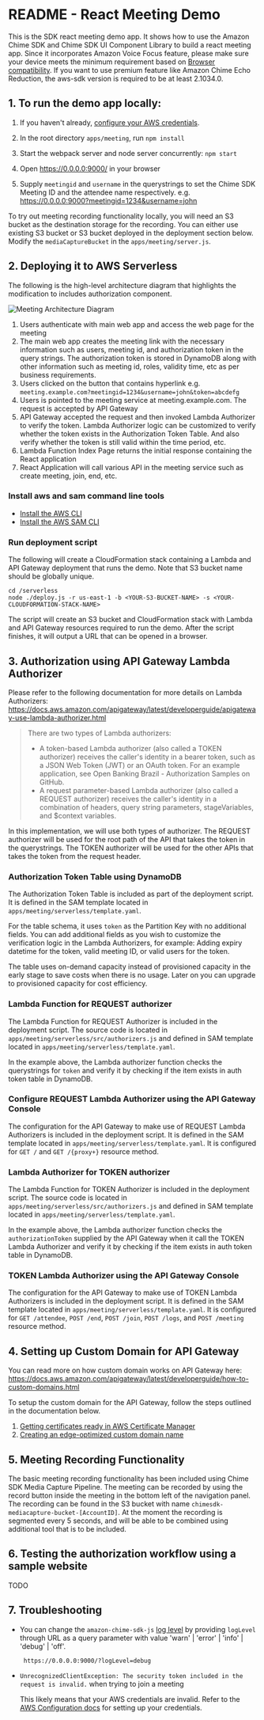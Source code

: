 # README - React Meeting Demo

This is the SDK react meeting demo app. It shows how to use the Amazon Chime SDK and Chime SDK UI Component Library to build a react meeting app. Since it incorporates Amazon Voice Focus feature, please make sure your device meets the minimum requirement based on [Browser compatibility](https://github.com/aws/amazon-chime-sdk-js/blob/master/guides/09_Amazon_Voice_Focus.md#browser-compatibility). If you want to use premium feature like Amazon Chime Echo Reduction, the aws-sdk version is required to be at least 2.1034.0.

## 1. To run the demo app locally:

1. If you haven't already, [configure your AWS credentials](https://docs.aws.amazon.com/cli/latest/userguide/cli-configure-quickstart.html).

2. In the root directory `apps/meeting`, run `npm install`

3. Start the webpack server and node server concurrently: `npm start`

4. Open https://0.0.0.0:9000/ in your browser

5. Supply `meetingid` and `username` in the querystrings to set the Chime SDK Meeting ID and the attendee name respectively. e.g. https://0.0.0.0:9000?meetingid=1234&username=john

To try out meeting recording functionality locally, you will need an S3 bucket as the destination storage for the recording. You can either use existing S3 bucket or S3 bucket deployed in the deployment section below. Modify the `mediaCaptureBucket` in the `apps/meeting/server.js`.

## 2. Deploying it to AWS Serverless

The following is the high-level architecture diagram that highlights the modification to includes authorization component.

![Meeting Architecture Diagram](/apps/meeting/overview-architecture-diagram.jpg)

1. Users authenticate with main web app and access the web page for the meeting
2. The main web app creates the meeting link with the necessary information such as users, meeting id, and authorization token in the query strings. The authorization token is stored in DynamoDB along with other information such as meeting id, roles, validity time, etc as per business requirements.
3. Users clicked on the button that contains hyperlink e.g. `meeting.example.com?meetingid=1234&username=john&token=abcdefg`
4. Users is pointed to the meeting service at meeting.example.com. The request is accepted by API Gateway
5. API Gateway accepted the request and then invoked Lambda Authorizer to verify the token. Lambda Authorizer logic can be customized to verify whether the token exists in the Authorization Token Table.
And also verify whether the token is still valid within the time period, etc.
6. Lambda Function Index Page returns the initial response containing the React application
7. React Application will call various API in the meeting service such as create meeting, join, end, etc.

### Install aws and sam command line tools

- [Install the AWS CLI](https://docs.aws.amazon.com/cli/latest/userguide/install-cliv1.html)
- [Install the AWS SAM CLI](https://docs.aws.amazon.com/serverless-application-model/latest/developerguide/serverless-sam-cli-install.html)

### Run deployment script

The following will create a CloudFormation stack containing a Lambda and API Gateway deployment that runs the demo. Note that S3 bucket name should be globally unique.

```
cd /serverless
node ./deploy.js -r us-east-1 -b <YOUR-S3-BUCKET-NAME> -s <YOUR-CLOUDFORMATION-STACK-NAME>
```

The script will create an S3 bucket and CloudFormation stack with Lambda and API Gateway resources required to run the demo. After the script finishes, it will output a URL that can be opened in a browser.

## 3. Authorization using API Gateway Lambda Authorizer

Please refer to the following documentation for more details on Lambda Authorizers: https://docs.aws.amazon.com/apigateway/latest/developerguide/apigateway-use-lambda-authorizer.html

> There are two types of Lambda authorizers:
> - A token-based Lambda authorizer (also called a TOKEN authorizer) receives the caller's identity in a bearer token, such as a JSON Web Token (JWT) or an OAuth token. For an example application, see Open Banking Brazil - Authorization Samples on GitHub. 
> - A request parameter-based Lambda authorizer (also called a REQUEST authorizer) receives the caller's identity in a combination of headers, query string parameters, stageVariables, and $context variables.

In this implementation, we will use both types of authorizer. The REQUEST authorizer will be used for the root path of the API that takes the token in the querystrings. The TOKEN authorizer will be used for the other APIs that takes the token from the request header.

### Authorization Token Table using DynamoDB
The Authorization Token Table is included as part of the deployment script. It is defined in the SAM template located in `apps/meeting/serverless/template.yaml`.

For the table schema, it uses `token` as the Partition Key with no additional fields. You can add additional fields as you wish to customize the verification logic in the Lambda Authorizers, for example: Adding expiry datetime for the token, valid meeting ID, or valid users for the token.

The table uses on-demand capacity instead of provisioned capacity in the early stage to save costs when there is no usage. Later on you can upgrade to provisioned capacity for cost efficiency.

### Lambda Function for REQUEST authorizer

The Lambda Function for REQUEST Authorizer is included in the deployment script. The source code is located in `apps/meeting/serverless/src/authorizers.js` and defined in SAM template located in `apps/meeting/serverless/template.yaml`.

In the example above, the Lambda authorizer function checks the querystrings for `token` and verify it by checking if the item exists in auth token table in DynamoDB.

### Configure REQUEST Lambda Authorizer using the API Gateway Console
The configuration for the API Gateway to make use of REQUEST Lambda Authorizers is included in the deployment script. It is defined in the SAM template located in `apps/meeting/serverless/template.yaml`. It is configured for `GET /` and `GET /{proxy+}` resource method.

### Lambda Authorizer for TOKEN authorizer

The Lambda Function for TOKEN Authorizer is included in the deployment script. The source code is located in `apps/meeting/serverless/src/authorizers.js` and defined in SAM template located in `apps/meeting/serverless/template.yaml`.

In the example above, the Lambda authorizer function checks the `authorizationToken` supplied by the API Gateway when it call the TOKEN Lambda Authorizer and verify it by checking if the item exists in auth token table in DynamoDB.

### TOKEN Lambda Authorizer using the API Gateway Console

The configuration for the API Gateway to make use of TOKEN Lambda Authorizers is included in the deployment script. It is defined in the SAM template located in `apps/meeting/serverless/template.yaml`. It is configured for `GET /attendee`, `POST /end`, `POST /join`, `POST /logs`, and `POST /meeting` resource method.

## 4. Setting up Custom Domain for API Gateway
You can read more on how custom domain works on API Gateway here: https://docs.aws.amazon.com/apigateway/latest/developerguide/how-to-custom-domains.html

To setup the custom domain for the API Gateway, follow the steps outlined in the documentation below.
1. [Getting certificates ready in AWS Certificate Manager](https://docs.aws.amazon.com/apigateway/latest/developerguide/how-to-custom-domains-prerequisites.html)
2. [Creating an edge-optimized custom domain name](https://docs.aws.amazon.com/apigateway/latest/developerguide/how-to-edge-optimized-custom-domain-name.html)

## 5. Meeting Recording Functionality
The basic meeting recording functionality has been included using Chime SDK Media Capture Pipeline. The meeting can be recorded by using the record button inside the meeting in the bottom left of the navigation panel. The recording can be found in the S3 bucket with name `chimesdk-mediacapture-bucket-[AccountID]`. At the moment the recording is segmented every 5 seconds, and will be able to be combined using additional tool that is to be included.

## 6. Testing the authorization workflow using a sample website
TODO

## 7. Troubleshooting

- You can change the `amazon-chime-sdk-js` [log level](https://aws.github.io/amazon-chime-sdk-js/enums/loglevel.html) by providing `logLevel` through URL as a query parameter with value 'warn' | 'error' | 'info' | 'debug' | 'off'.

  ```
   https://0.0.0.0:9000/?logLevel=debug
  ```

- `UnrecognizedClientException: The security token included in the request is invalid.` when trying to join a meeting

  This likely means that your AWS credentials are invalid. Refer to the [AWS Configuration docs](https://docs.aws.amazon.com/cli/latest/userguide/cli-configure-quickstart.html) for setting up your credentials.